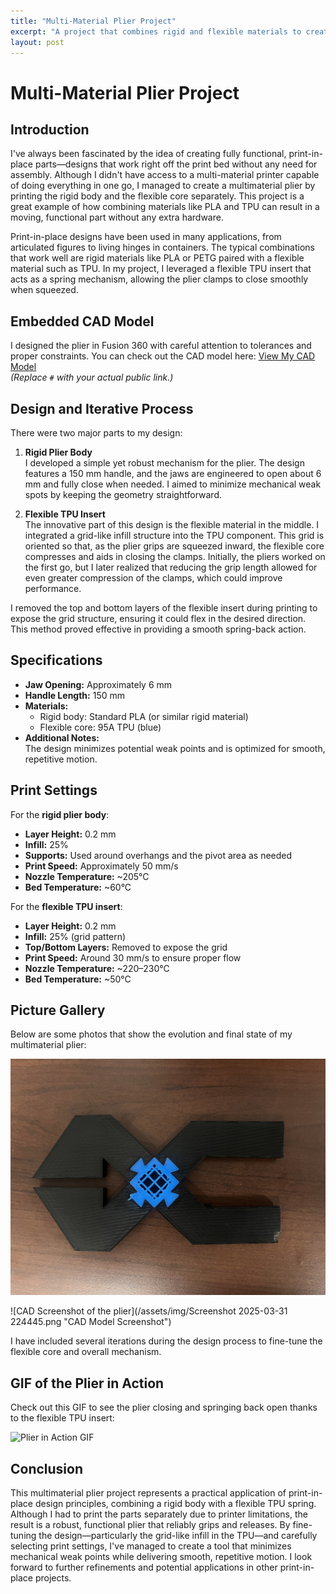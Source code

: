 ```yaml
---
title: "Multi-Material Plier Project"
excerpt: "A project that combines rigid and flexible materials to create a functional plier using print-in-place techniques."
layout: post
---
```


# Multi-Material Plier Project

## Introduction

I've always been fascinated by the idea of creating fully functional, print-in-place parts—designs that work right off the print bed without any need for assembly. Although I didn't have access to a multi-material printer capable of doing everything in one go, I managed to create a multimaterial plier by printing the rigid body and the flexible core separately. This project is a great example of how combining materials like PLA and TPU can result in a moving, functional part without any extra hardware.

Print-in-place designs have been used in many applications, from articulated figures to living hinges in containers. The typical combinations that work well are rigid materials like PLA or PETG paired with a flexible material such as TPU. In my project, I leveraged a flexible TPU insert that acts as a spring mechanism, allowing the plier clamps to close smoothly when squeezed.

## Embedded CAD Model

I designed the plier in Fusion 360 with careful attention to tolerances and proper constraints. You can check out the CAD model here: [View My CAD Model](#)  
*(Replace `#` with your actual public link.)*

## Design and Iterative Process

There were two major parts to my design:

1. **Rigid Plier Body**  
   I developed a simple yet robust mechanism for the plier. The design features a 150 mm handle, and the jaws are engineered to open about 6 mm and fully close when needed. I aimed to minimize mechanical weak spots by keeping the geometry straightforward.

2. **Flexible TPU Insert**  
   The innovative part of this design is the flexible material in the middle. I integrated a grid-like infill structure into the TPU component. This grid is oriented so that, as the plier grips are squeezed inward, the flexible core compresses and aids in closing the clamps. Initially, the pliers worked on the first go, but I later realized that reducing the grip length allowed for even greater compression of the clamps, which could improve performance.

I removed the top and bottom layers of the flexible insert during printing to expose the grid structure, ensuring it could flex in the desired direction. This method proved effective in providing a smooth spring-back action.

## Specifications

- **Jaw Opening:** Approximately 6 mm  
- **Handle Length:** 150 mm  
- **Materials:**  
  - Rigid body: Standard PLA (or similar rigid material)  
  - Flexible core: 95A TPU (blue)  
- **Additional Notes:**  
  The design minimizes potential weak points and is optimized for smooth, repetitive motion.

## Print Settings

For the **rigid plier body**:
- **Layer Height:** 0.2 mm  
- **Infill:** 25%  
- **Supports:** Used around overhangs and the pivot area as needed  
- **Print Speed:** Approximately 50 mm/s  
- **Nozzle Temperature:** ~205°C  
- **Bed Temperature:** ~60°C  

For the **flexible TPU insert**:
- **Layer Height:** 0.2 mm  
- **Infill:** 25% (grid pattern)  
- **Top/Bottom Layers:** Removed to expose the grid  
- **Print Speed:** Around 30 mm/s to ensure proper flow  
- **Nozzle Temperature:** ~220–230°C  
- **Bed Temperature:** ~50°C  

## Picture Gallery

Below are some photos that show the evolution and final state of my multimaterial plier:

![Photo of the plier](/assets/img/IMG_6931.jpg "Multimaterial Plier Assembly")

![CAD Screenshot of the plier](/assets/img/Screenshot 2025-03-31 224445.png "CAD Model Screenshot")

I have included several iterations during the design process to fine-tune the flexible core and overall mechanism.

## GIF of the Plier in Action

Check out this GIF to see the plier closing and springing back open thanks to the flexible TPU insert:

![Plier in Action GIF](/assets/img/IMG_6929.gif)

## Conclusion

This multimaterial plier project represents a practical application of print-in-place design principles, combining a rigid body with a flexible TPU spring. Although I had to print the parts separately due to printer limitations, the result is a robust, functional plier that reliably grips and releases. By fine-tuning the design—particularly the grid-like infill in the TPU—and carefully selecting print settings, I've managed to create a tool that minimizes mechanical weak points while delivering smooth, repetitive motion. I look forward to further refinements and potential applications in other print-in-place projects.
